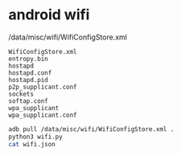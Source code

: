 # android wifi

/data/misc/wifi/WifiConfigStore.xml

```
WifiConfigStore.xml
entropy.bin
hostapd
hostapd.conf
hostapd.pid
p2p_supplicant.conf
sockets
softap.conf
wpa_supplicant
wpa_supplicant.conf
```

```bash
adb pull /data/misc/wifi/WifiConfigStore.xml .
python3 wifi.py
cat wifi.json

```
